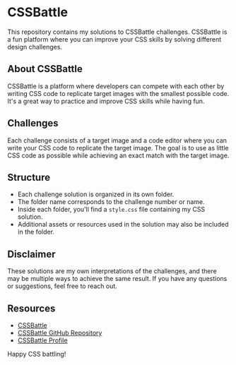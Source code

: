 # CSSBattle

This repository contains my solutions to CSSBattle challenges. CSSBattle is a fun platform where you can improve your CSS skills by solving different design challenges.

## About CSSBattle

CSSBattle is a platform where developers can compete with each other by writing CSS code to replicate target images with the smallest possible code. It's a great way to practice and improve CSS skills while having fun.

## Challenges

Each challenge consists of a target image and a code editor where you can write your CSS code to replicate the target image. The goal is to use as little CSS code as possible while achieving an exact match with the target image.

## Structure

- Each challenge solution is organized in its own folder.
- The folder name corresponds to the challenge number or name.
- Inside each folder, you'll find a `style.css` file containing my CSS solution.
- Additional assets or resources used in the solution may also be included in the folder.

## Disclaimer

These solutions are my own interpretations of the challenges, and there may be multiple ways to achieve the same result. If you have any questions or suggestions, feel free to reach out.

## Resources

- [CSSBattle](https://cssbattle.dev/)
- [CSSBattle GitHub Repository](https://github.com/Kushalshakya/CSSBattle)
- [CSSBattle Profile](https://cssbattle.dev/player/sh_kush)

Happy CSS battling!